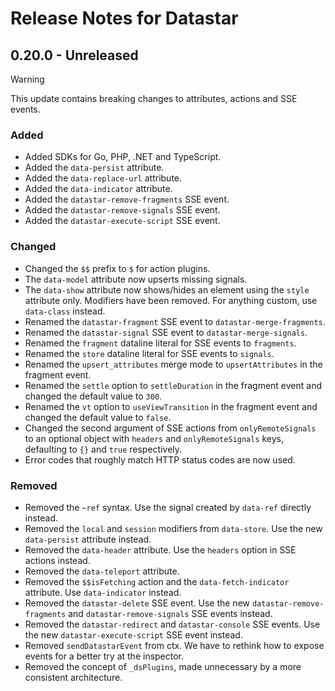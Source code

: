 # Release Notes for Datastar

## 0.20.0 - Unreleased

> [!WARNING]
> This update contains breaking changes to attributes, actions and SSE events.

### Added

- Added SDKs for Go, PHP, .NET  and TypeScript.
- Added the `data-persist` attribute.
- Added the `data-replace-url` attribute.
- Added the `data-indicator` attribute.
- Added the `datastar-remove-fragments` SSE event.
- Added the `datastar-remove-signals` SSE event.
- Added the `datastar-execute-script` SSE event.

### Changed

- Changed the `$$` prefix to `$` for action plugins.
- The `data-model` attribute now upserts missing signals.
- The `data-show` attribute now shows/hides an element using the `style` attribute only. Modifiers have been removed. For anything custom, use `data-class` instead.
- Renamed the `datastar-fragment` SSE event to `datastar-merge-fragments`.
- Renamed the `datastar-signal` SSE event to `datastar-merge-signals`.
- Renamed the `fragment` dataline literal for SSE events to `fragments`.
- Renamed the `store` dataline literal for SSE events to `signals`.
- Renamed the `upsert_attributes` merge mode to `upsertAttributes` in the fragment event.
- Renamed the `settle` option to `settleDuration` in the fragment event and changed the default value to `300`.
- Renamed the `vt` option to `useViewTransition` in the fragment event and changed the default value to `false`.
- Changed the second argument of SSE actions from `onlyRemoteSignals` to an optional object with `headers` and `onlyRemoteSignals` keys, defaulting to `{}` and `true` respectively.
- Error codes that roughly match HTTP status codes are now used.

### Removed

- Removed the `~ref` syntax. Use the signal created by `data-ref` directly instead.
- Removed the `local` and `session` modifiers from `data-store`. Use the new `data-persist` attribute instead.
- Removed the `data-header` attribute.  Use the `headers` option in SSE actions instead.
- Removed the `data-teleport` attribute. 
- Removed the `$$isFetching` action and the `data-fetch-indicator` attribute. Use `data-indicator` instead.
- Removed the `datastar-delete` SSE event. Use the new `datastar-remove-fragments` and `datastar-remove-signals` SSE events instead.
- Removed the `datastar-redirect` and `datastar-console` SSE events. Use the new `datastar-execute-script` SSE event instead.
- Removed `sendDatastarEvent` from ctx.  We have to rethink how to expose events for a better try at the inspector.
- Removed the concept of `_dsPlugins`, made unnecessary by a more consistent architecture.
